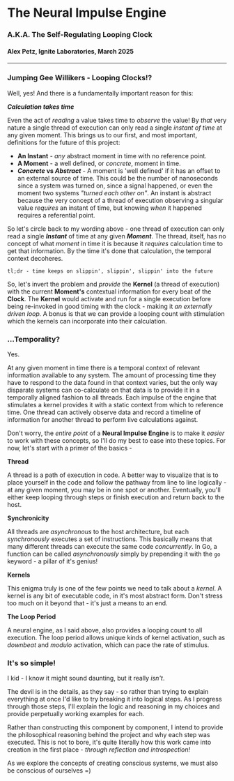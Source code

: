 # The Neural Impulse Engine
### A.K.A. The Self-Regulating Looping Clock
#### Alex Petz, Ignite Laboratories, March 2025

---

### Jumping Gee Willikers - Looping Clocks!?

Well, yes!  And there is a fundamentally important reason for this:

_**Calculation takes time**_

Even the act of _reading_ a value takes time to _observe_ the value!  By _that_ very nature a
single thread of execution can only read a single _instant of time_ at any given moment.
This brings us to our first, and most important, definitions for the future of this project:

* **An Instant** - _any_ abstract moment in time with no reference point.
* **A Moment** - a well defined, or _concrete_, moment in time.
* **_Concrete_ vs _Abstract_** - A moment is 'well defined' if it has an offset to an external source of time.  This could be the number of nanoseconds since a system was turned on, since a signal happened, or even the moment two systems _"turned each other on"_.  An instant is abstract because the very concept of a thread of execution observing a singular value _requires_ an instant of time, but knowing _when_ it happened requires a referential point.

So let's circle back to my wording above - one thread of execution can only read a single
_**Instant**_ of time at any given _**Moment**_.  The thread, itself, has no concept of what
_moment_ in time it is because it _requires_ calculation time to get that information. By the 
time it's done that calculation, the temporal context decoheres.

    tl;dr - time keeps on slippin', slippin', slippin' into the future

So, let's invert the problem and _provide_ the **Kernel** (a thread of execution) with the current
**Moment's** contextual information for every beat of the **Clock**.  The **Kernel** would activate
and run for a single execution before being re-invoked in good timing with the clock - making it _an
externally driven loop._  A bonus is that we can provide a looping count with stimulation which the
kernels can incorporate into their calculation.

### ...Temporality?

Yes.

At any given moment in time there is a temporal context of relevant information available to any system.
The amount of processing time they have to respond to the data found in that context varies, but the only
way disparate systems can co-calculate on that data is to provide it in a temporally aligned fashion to all 
threads.  Each impulse of the engine that stimulates a kernel provides it with a static context from which
to reference time. One thread can actively observe data and record a timeline of information for another thread to 
perform live calculations against.

Don't worry, the _entire point_ of a **Neural Impulse Engine** is to make it _easier_ to work with these concepts,
so I'll do my best to ease into these topics.  For now, let's start with a primer of the basics -

**Thread**

A thread is a path of execution in code.  A better way to visualize that is to place yourself in the code
and follow the pathway from line to line logically - at any given moment, you may be in one spot or another.
Eventually, you'll either keep looping through steps or finish execution and return back to the host.

**Synchronicity**

All threads are _asynchronous_ to the host architecture, but each _synchronously_ executes a set of instructions.
This basically means that many different threads can execute the same code _concurrently_.  In Go, a function can 
be called _asynchronously_ simply by prepending it with the `go` keyword - a pillar of it's genius!

**Kernels**

This enigma truly is one of the few points we need to talk about a _kernel_.  A kernel is any bit of executable
code, in it's most abstract form.  Don't stress too much on it beyond that - it's just a means to an end.

**The Loop Period**

A neural engine, as I said above, also provides a looping count to all execution.  The loop period allows
unique kinds of kernel activation, such as _downbeat_ and _modulo_ activation, which can pace the rate of stimulus.

### It's so simple!

I kid - I know it might sound daunting, but it really _isn't_.

The devil is in the details, as they say - so rather than trying to explain everything at once I'd like
to try breaking it into logical steps.  As I progress through those steps, I'll explain the logic and reasoning
in my choices and provide perpetually working examples for each.

Rather than constructing this component by component, I intend to provide the philosophical reasoning behind
the project and why each step was executed.  This is not to bore, it's quite literally how this work came
into creation in the first place - _through reflection and introspection!_

As we explore the concepts of creating conscious systems, we must also be conscious of ourselves =)